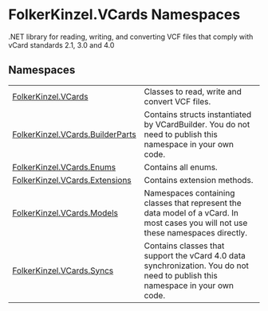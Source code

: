 # FolkerKinzel.VCards Namespaces


.NET library for reading, writing, and converting VCF files that comply with vCard standards 2.1, 3.0 and 4.0



## Namespaces
<table>
<tr>
<td><a href="67dce261-ab8f-dd0a-4c0c-bc2633c1719e.md">FolkerKinzel.VCards</a></td>
<td>Classes to read, write and convert VCF files.</td></tr>
<tr>
<td><a href="30716183-7f69-ceb8-b5fe-4d9f23e7fd2b.md">FolkerKinzel.VCards.BuilderParts</a></td>
<td>Contains structs instantiated by VCardBuilder. You do not need to publish this namespace in your own code.</td></tr>
<tr>
<td><a href="dc092988-d177-6a56-4e2c-9f6573076e50.md">FolkerKinzel.VCards.Enums</a></td>
<td>Contains all enums.</td></tr>
<tr>
<td><a href="ea6bb853-85f2-e58b-0429-68b3fa762c9a.md">FolkerKinzel.VCards.Extensions</a></td>
<td>Contains extension methods.</td></tr>
<tr>
<td><a href="29dc335f-aee0-e90a-93a9-8b674363212a.md">FolkerKinzel.VCards.Models</a></td>
<td>Namespaces containing classes that represent the data model of a vCard. In most cases you will not use these namespaces directly.</td></tr>
<tr>
<td><a href="314eb040-efc7-ad87-1b26-494465ab2e69.md">FolkerKinzel.VCards.Syncs</a></td>
<td>Contains classes that support the vCard 4.0 data synchronization. You do not need to publish this namespace in your own code.</td></tr>
</table>
